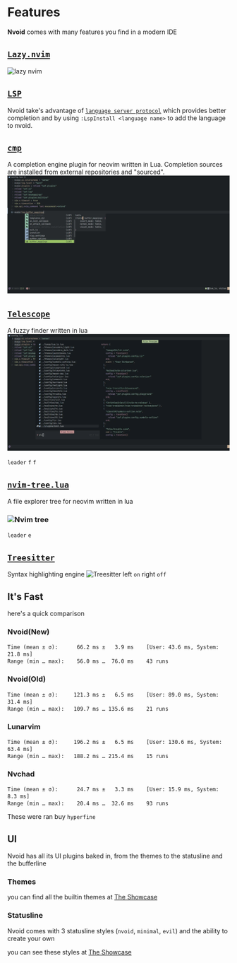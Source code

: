 # Features

**Nvoid** comes with many features you find in a modern IDE

## [`Lazy.nvim`](https://github.com/folke/lazy.nvim)

![lazy nvim](/img/lazy.png)

## [`LSP`](https://github.com/neovim/nvim-lspconfig)

Nvoid take's advantage of [`language server protocol`](https://microsoft.github.io/language-server-protocol/) which provides better completion and by using `:LspInstall <language name>` to add the language to nvoid.

## [`cmp`](https://github.com/hrsh7th/nvim-cmp)

A completion engine plugin for neovim written in Lua. Completion sources are installed from external repositories and "sourced".
![CMP](/img/preview/cmp.webp)

## [`Telescope`](https://github.com/nvim-telescope/telescope.nvim)

A fuzzy finder written in lua
![CMP](/img/preview/telescope.webp)

`leader` `f` `f`

## [`nvim-tree.lua`](https://github.com/kyazdani42/nvim-tree.lua)

A file explorer tree for neovim written in lua
<h3 align="left">

![Nvim tree](/img/nvim-tree.png)

</h3>

`leader` `e`

## [`Treesitter`](https://github.com/nvim-treesitter/nvim-treesitter)

Syntax highlighting engine
![Treesitter](/img/treesitter.png)
left `on` right `off`


## It's Fast
here's a quick comparison
### Nvoid(New)
```
Time (mean ± σ):      66.2 ms ±   3.9 ms    [User: 43.6 ms, System: 21.8 ms]
Range (min … max):    56.0 ms …  76.0 ms    43 runs
```
### Nvoid(Old)
```
Time (mean ± σ):     121.3 ms ±   6.5 ms    [User: 89.0 ms, System: 31.4 ms]
Range (min … max):   109.7 ms … 135.6 ms    21 runs
```
### Lunarvim
```
Time (mean ± σ):     196.2 ms ±   6.5 ms    [User: 130.6 ms, System: 63.4 ms]
Range (min … max):   188.2 ms … 215.4 ms    15 runs
```
### Nvchad
```
Time (mean ± σ):      24.7 ms ±   3.3 ms    [User: 15.9 ms, System: 8.3 ms]
Range (min … max):    20.4 ms …  32.6 ms    93 runs
```
These were ran buy `hyperfine`

## UI

Nvoid has all its UI plugins baked in, from the themes to the statusline and the bufferline


### Themes
you can find all the builtin themes at [The Showcase](/sc#themes)

### Statusline

Nvoid comes with 3 statusline styles (`nvoid`, `minimal`, `evil`) and the ability to create your own

you can see these styles at [The Showcase](/sc#statusline)
